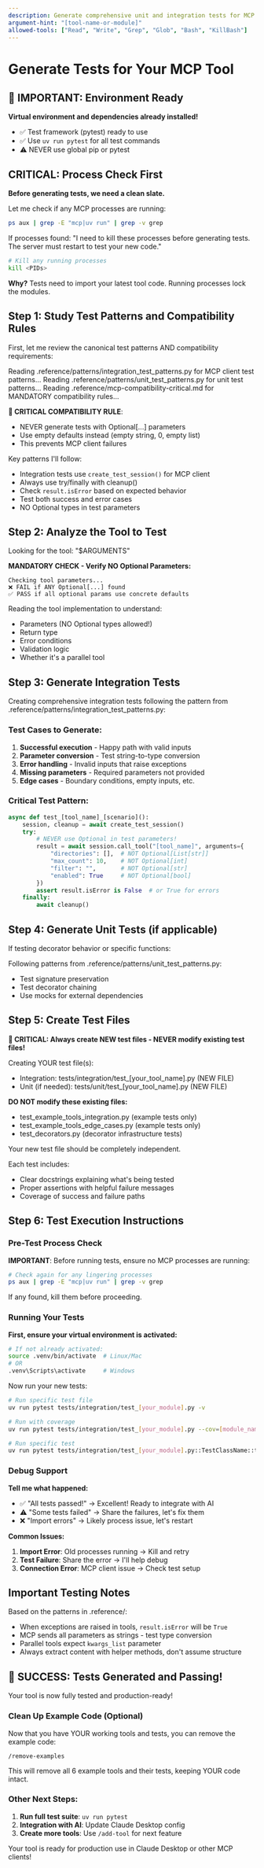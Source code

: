 ```yaml
---
description: Generate comprehensive unit and integration tests for MCP tools by studying test patterns
argument-hint: "[tool-name-or-module]"
allowed-tools: ["Read", "Write", "Grep", "Glob", "Bash", "KillBash"]
---
```


# Generate Tests for Your MCP Tool

## 🚨 IMPORTANT: Environment Ready

**Virtual environment and dependencies already installed!**
- ✅ Test framework (pytest) ready to use
- ✅ Use `uv run pytest` for all test commands
- ⚠️ NEVER use global pip or pytest

## CRITICAL: Process Check First

**Before generating tests, we need a clean slate.**

Let me check if any MCP processes are running:

```bash
ps aux | grep -E "mcp|uv run" | grep -v grep
```

If processes found: "I need to kill these processes before generating tests. The server must restart to test your new code."

```bash
# Kill any running processes
kill <PIDs>
```

**Why?** Tests need to import your latest tool code. Running processes lock the modules.

## Step 1: Study Test Patterns and Compatibility Rules

First, let me review the canonical test patterns AND compatibility requirements:

Reading .reference/patterns/integration_test_patterns.py for MCP client test patterns...
Reading .reference/patterns/unit_test_patterns.py for unit test patterns...
Reading .reference/mcp-compatibility-critical.md for MANDATORY compatibility rules...

**🚨 CRITICAL COMPATIBILITY RULE**:
- NEVER generate tests with Optional[...] parameters
- Use empty defaults instead (empty string, 0, empty list)
- This prevents MCP client failures

Key patterns I'll follow:
- Integration tests use `create_test_session()` for MCP client
- Always use try/finally with cleanup()
- Check `result.isError` based on expected behavior
- Test both success and error cases
- NO Optional types in test parameters

## Step 2: Analyze the Tool to Test

Looking for the tool: "$ARGUMENTS"

**MANDATORY CHECK - Verify NO Optional Parameters:**
```
Checking tool parameters...
❌ FAIL if ANY Optional[...] found
✅ PASS if all optional params use concrete defaults
```

Reading the tool implementation to understand:
- Parameters (NO Optional types allowed!)
- Return type
- Error conditions
- Validation logic
- Whether it's a parallel tool

## Step 3: Generate Integration Tests

Creating comprehensive integration tests following the pattern from .reference/patterns/integration_test_patterns.py:

### Test Cases to Generate:
1. **Successful execution** - Happy path with valid inputs
2. **Parameter conversion** - Test string-to-type conversion
3. **Error handling** - Invalid inputs that raise exceptions
4. **Missing parameters** - Required parameters not provided
5. **Edge cases** - Boundary conditions, empty inputs, etc.

### Critical Test Pattern:
```python
async def test_[tool_name]_[scenario]():
    session, cleanup = await create_test_session()
    try:
        # NEVER use Optional in test parameters!
        result = await session.call_tool("[tool_name]", arguments={
            "directories": [],  # NOT Optional[List[str]]
            "max_count": 10,    # NOT Optional[int]
            "filter": "",       # NOT Optional[str]
            "enabled": True     # NOT Optional[bool]
        })
        assert result.isError is False  # or True for errors
    finally:
        await cleanup()
```

## Step 4: Generate Unit Tests (if applicable)

If testing decorator behavior or specific functions:

Following patterns from .reference/patterns/unit_test_patterns.py:
- Test signature preservation
- Test decorator chaining
- Use mocks for external dependencies

## Step 5: Create Test Files

**🚨 CRITICAL: Always create NEW test files - NEVER modify existing test files!**

Creating YOUR test file(s):
- Integration: tests/integration/test_[your_tool_name].py  (NEW FILE)
- Unit (if needed): tests/unit/test_[your_tool_name].py  (NEW FILE)

**DO NOT modify these existing files:**
- test_example_tools_integration.py (example tests only)
- test_example_tools_edge_cases.py (example tests only)
- test_decorators.py (decorator infrastructure tests)

Your new test file should be completely independent.

Each test includes:
- Clear docstrings explaining what's being tested
- Proper assertions with helpful failure messages
- Coverage of success and failure paths

## Step 6: Test Execution Instructions

### Pre-Test Process Check

**IMPORTANT**: Before running tests, ensure no MCP processes are running:

```bash
# Check again for any lingering processes
ps aux | grep -E "mcp|uv run" | grep -v grep
```

If any found, kill them before proceeding.

### Running Your Tests

**First, ensure your virtual environment is activated:**
```bash
# If not already activated:
source .venv/bin/activate  # Linux/Mac
# OR
.venv\Scripts\activate     # Windows
```

Now run your new tests:

```bash
# Run specific test file
uv run pytest tests/integration/test_[your_module].py -v

# Run with coverage
uv run pytest tests/integration/test_[your_module].py --cov=[module_name]

# Run specific test
uv run pytest tests/integration/test_[your_module].py::TestClassName::test_method_name
```

### Debug Support

**Tell me what happened:**
- ✅ "All tests passed!" → Excellent! Ready to integrate with AI
- ⚠️ "Some tests failed" → Share the failures, let's fix them
- ❌ "Import errors" → Likely process issue, let's restart

**Common Issues:**
1. **Import Error**: Old processes running → Kill and retry
2. **Test Failure**: Share the error → I'll help debug
3. **Connection Error**: MCP client issue → Check test setup

## Important Testing Notes

Based on the patterns in .reference/:
- When exceptions are raised in tools, `result.isError` will be `True`
- MCP sends all parameters as strings - test type conversion
- Parallel tools expect `kwargs_list` parameter
- Always extract content with helper methods, don't assume structure

## 🎉 SUCCESS: Tests Generated and Passing!

Your tool is now fully tested and production-ready! 

### Clean Up Example Code (Optional)

Now that you have YOUR working tools and tests, you can remove the example code:

```
/remove-examples
```

This will remove all 6 example tools and their tests, keeping YOUR code intact.

### Other Next Steps:

1. **Run full test suite**: `uv run pytest`
2. **Integration with AI**: Update Claude Desktop config  
3. **Create more tools**: Use `/add-tool` for next feature

Your tool is ready for production use in Claude Desktop or other MCP clients!
